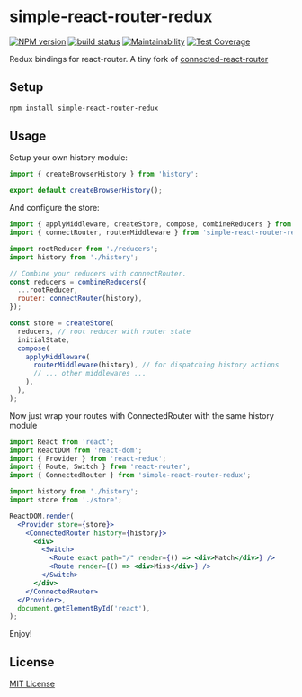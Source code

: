 # simple-react-router-redux

[![NPM version](https://badge.fury.io/js/simple-react-router-redux.svg)](https://www.npmjs.com/package/simple-react-router-redux) [![build status](https://travis-ci.org/gilbarbara/simple-react-router-redux.svg)](https://travis-ci.org/gilbarbara/simple-react-router-redux) [![Maintainability](https://api.codeclimate.com/v1/badges/c7e42fe511b80cc25760/maintainability)](https://codeclimate.com/github/gilbarbara/simple-react-router-redux/maintainability) [![Test Coverage](https://api.codeclimate.com/v1/badges/2fb41194cfedcefc7358/test_coverage)](https://codeclimate.com/github/gilbarbara/simple-react-router-redux/test_coverage)

Redux bindings for react-router. A tiny fork of [connected-react-router](https://github.com/supasate/connected-react-router)

## Setup

```bash
npm install simple-react-router-redux
```

## Usage

Setup your own history module:

```js
import { createBrowserHistory } from 'history';

export default createBrowserHistory();
```

And configure the store:

```js
import { applyMiddleware, createStore, compose, combineReducers } from 'redux';
import { connectRouter, routerMiddleware } from 'simple-react-router-redux';

import rootReducer from './reducers';
import history from './history';

// Combine your reducers with connectRouter.
const reducers = combineReducers({
  ...rootReducer,
  router: connectRouter(history),
});

const store = createStore(
  reducers, // root reducer with router state
  initialState,
  compose(
    applyMiddleware(
      routerMiddleware(history), // for dispatching history actions
      // ... other middlewares ...
    ),
  ),
);
```

Now just wrap your routes with ConnectedRouter with the same history module

```jsx
import React from 'react';
import ReactDOM from 'react-dom';
import { Provider } from 'react-redux';
import { Route, Switch } from 'react-router';
import { ConnectedRouter } from 'simple-react-router-redux';

import history from './history';
import store from './store';

ReactDOM.render(
  <Provider store={store}>
    <ConnectedRouter history={history}>
      <div>
        <Switch>
          <Route exact path="/" render={() => <div>Match</div>} />
          <Route render={() => <div>Miss</div>} />
        </Switch>
      </div>
    </ConnectedRouter>
  </Provider>,
  document.getElementById('react'),
);
```

Enjoy!

## License

[MIT License](./LICENSE.md)
